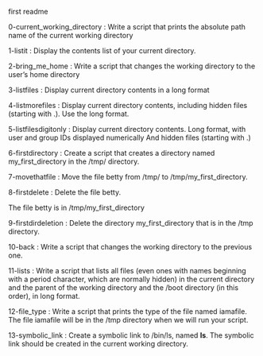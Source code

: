 first readme

0-current_working_directory : Write a script that prints the absolute path name of the current working directory

1-listit : Display the contents list of your current directory.

2-bring_me_home : Write a script that changes the working directory to the user’s home directory

3-listfiles : Display current directory contents in a long format

4-listmorefiles : Display current directory contents, including hidden files (starting with .). Use the long format.

5-listfilesdigitonly : Display current directory contents. Long format, with user and group IDs displayed numerically And hidden files (starting with .)

6-firstdirectory : Create a script that creates a directory named my_first_directory in the /tmp/ directory.

7-movethatfile : Move the file betty from /tmp/ to /tmp/my_first_directory.

8-firstdelete : Delete the file betty.

The file betty is in /tmp/my_first_directory

9-firstdirdeletion : Delete the directory my_first_directory that is in the /tmp directory.

10-back : Write a script that changes the working directory to the previous one.

11-lists : Write a script that lists all files (even ones with names beginning with a period character, which are normally hidden) in the current directory and the parent of the working directory and the /boot directory (in this order), in long format.

12-file_type : Write a script that prints the type of the file named iamafile. The file iamafile will be in the /tmp directory when we will run your script.

13-symbolic_link : Create a symbolic link to /bin/ls, named __ls__. The symbolic link should be created in the current working directory.